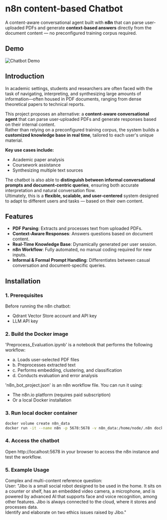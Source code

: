 # n8n content-based Chatbot

A content-aware conversational agent built with **n8n** that can parse user-uploaded PDFs and generate **context-based answers** directly from the document content — no preconfigured training corpus required.

## Demo
![Chatbot Demo](images/demo.gif)  

## Introduction
In academic settings, students and researchers are often faced with the task of navigating, interpreting, and synthesizing large amounts of information—often housed in PDF documents, ranging from dense theoretical papers to technical reports.

This project proposes an alternative: a **content-aware conversational agent** that can parse user-uploaded PDFs and generate responses based on their internal content.  
Rather than relying on a preconfigured training corpus, the system builds a **customized knowledge base in real time**, tailored to each user's unique material.  

**Key use cases include:**
- Academic paper analysis
- Coursework assistance
- Synthesizing multiple text sources

The chatbot is also able to **distinguish between informal conversational prompts and document-centric queries**, ensuring both accurate interpretation and natural conversation flow.  
Ultimately, this is a **flexible, scalable, and user-centered** system designed to adapt to different users and tasks — based on their own content.

## Features
- **PDF Parsing**: Extracts and processes text from uploaded PDFs.
- **Context-Aware Responses**: Answers questions based on document content.
- **Real-Time Knowledge Base**: Dynamically generated per user session.
- **n8n Workflow**: Fully automated, no manual coding required for new inputs.
- **Informal & Formal Prompt Handling**: Differentiates between casual conversation and document-specific queries.

## Installation

### 1. Prerequisites
Before running the n8n chatbot:

- Qdrant Vector Store account and API key
- LLM API key

### 2. Build the Docker image
'Preprocess_Evaluation.ipynb' is a notebook that performs the following workflow:

- a. Loads user-selected PDF files
- b. Preprocesses extracted text
- c. Performs embedding, clustering, and classification
- d. Conducts evaluation and error analysis

'n8n_bot_project.json' is an n8n workflow file. You can run it using:
- The n8n.io platform (requires paid subscription)
- Or a local Docker installation

### 3. Run local docker container
```bash
docker volume create n8n_data
docker run -it --name n8n -p 5678:5678 -v n8n_data:/home/node/.n8n docker.n8n.io/n8nio/n8n
```

### 4. Access the chatbot
Open http://localhost:5678 in your browser to access the n8n instance and test the workflow.


### 5. Example Usage
Complex and multi-content reference question:  
User: "Jibo is a small social robot designed to be used in the home. It sits on a counter or shelf, has an embedded video camera, a microphone, and is powered by advanced AI that supports face and voice recognition, among other features. Jibo is always connected to the cloud, where it stores and processes data.   
Identify and elaborate on two ethics issues raised by Jibo."  

